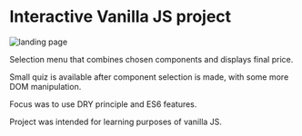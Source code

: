 # Interactive Vanilla JS project

![landing page](https://imgur.com/KMTbhuL)

Selection menu that combines chosen components and displays final price.

Small quiz is available after component selection is made, with some more DOM manipulation.

Focus was to use DRY principle and ES6 features.

Project was intended for learning purposes of vanilla JS.
